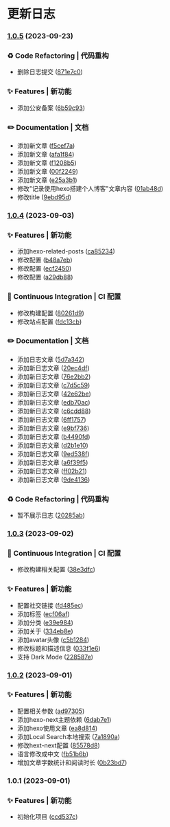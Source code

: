 
  #  更新日志
  
### [1.0.5](https://github.com/FlyingCaiChong/hexo-blog/compare/v1.0.4...v1.0.5) (2023-09-23)


### ♻️ Code Refactoring | 代码重构

* 删除日志提交 ([871e7c0](https://github.com/FlyingCaiChong/hexo-blog/commit/871e7c09fa6a90b0ea997a199045ae1e13667b9f))


### ✨ Features | 新功能

* 添加公安备案 ([6b59c93](https://github.com/FlyingCaiChong/hexo-blog/commit/6b59c9338808bcd2afe968b428404878a19b4570))


### ✏️ Documentation | 文档

* 添加新文章 ([f5cef7a](https://github.com/FlyingCaiChong/hexo-blog/commit/f5cef7a873d30e2a5f5dad93a94c1d32ec8f46f0))
* 添加新文章 ([afa1f84](https://github.com/FlyingCaiChong/hexo-blog/commit/afa1f849d063a752b184e3b7a4985b4e24d01519))
* 添加新文章 ([f1208b5](https://github.com/FlyingCaiChong/hexo-blog/commit/f1208b5739e39f7bd79bf30d605bcdb3d5e1f063))
* 添加新文章 ([00f2249](https://github.com/FlyingCaiChong/hexo-blog/commit/00f22494728559a62b9763434c5420a6d003b634))
* 添加新文章 ([e25a3b1](https://github.com/FlyingCaiChong/hexo-blog/commit/e25a3b13ca922f5a5ba990d55e7649b217d05904))
* 修改\"记录使用hexo搭建个人博客\"文章内容 ([01ab48d](https://github.com/FlyingCaiChong/hexo-blog/commit/01ab48d83bc1e7ae6f8a9e87fbcadc0217446b0b))
* 修改title ([9ebd95d](https://github.com/FlyingCaiChong/hexo-blog/commit/9ebd95df1fb8bf93d6b48d80025ddd9237749231))

### [1.0.4](https://github.com/FlyingCaiChong/hexo-blog/compare/v1.0.3...v1.0.4) (2023-09-03)


### ✨ Features | 新功能

* 添加hexo-related-posts ([ca85234](https://github.com/FlyingCaiChong/hexo-blog/commit/ca852349a6d3e13efb10f3b2176e9d7d45e14043))
* 修改配置 ([b48a7eb](https://github.com/FlyingCaiChong/hexo-blog/commit/b48a7ebf1a322c0f2bb414459249a4e3dcb938c9))
* 修改配置 ([ecf2450](https://github.com/FlyingCaiChong/hexo-blog/commit/ecf2450c2685a5a264aa158d2b7c315e295747ce))
* 修改配置 ([a29db88](https://github.com/FlyingCaiChong/hexo-blog/commit/a29db889196b4d49c76002b54ea60a3e9bbc20d2))


### 👷 Continuous Integration | CI 配置

* 修改构建配置 ([80261d9](https://github.com/FlyingCaiChong/hexo-blog/commit/80261d91b9d6969e8988b2010d71331e296f744a))
* 修改站点配置 ([fdc13cb](https://github.com/FlyingCaiChong/hexo-blog/commit/fdc13cba7429a48a264957f57ca05a234a618aa7))


### ✏️ Documentation | 文档

* 添加日志文章 ([5d7a342](https://github.com/FlyingCaiChong/hexo-blog/commit/5d7a34209abb3707e0cd6eb263a644e2bbc72100))
* 添加新日志文章 ([20ec4df](https://github.com/FlyingCaiChong/hexo-blog/commit/20ec4dfc75608587dca4bba9ab2defd6c73dd9ec))
* 添加新日志文章 ([76e2bb2](https://github.com/FlyingCaiChong/hexo-blog/commit/76e2bb2a9877378e68df0678279f2e23834c790d))
* 添加新日志文章 ([c7d5c59](https://github.com/FlyingCaiChong/hexo-blog/commit/c7d5c59d875be3f3599952d2e84f0cfd095410b9))
* 添加新日志文章 ([42e62be](https://github.com/FlyingCaiChong/hexo-blog/commit/42e62be5bb7a2fe334d0ab6bbe72e12cb0571ba4))
* 添加新日志文章 ([edb70ac](https://github.com/FlyingCaiChong/hexo-blog/commit/edb70acf0a25614cfab25e55393c736b03f96a44))
* 添加新日志文章 ([c6cdd88](https://github.com/FlyingCaiChong/hexo-blog/commit/c6cdd88066e688337a225466bc31ce7ac3c9fb4d))
* 添加新日志文章 ([6ff1757](https://github.com/FlyingCaiChong/hexo-blog/commit/6ff1757c86224a5d921805798b6d97f112d7d258))
* 添加新日志文章 ([e9bf736](https://github.com/FlyingCaiChong/hexo-blog/commit/e9bf7363047122a1f035adcaafa2f5edc7e2be12))
* 添加新日志文章 ([b4490fd](https://github.com/FlyingCaiChong/hexo-blog/commit/b4490fd9be295dc347e92e3837ee191ad276a377))
* 添加新日志文章 ([d2b1e10](https://github.com/FlyingCaiChong/hexo-blog/commit/d2b1e106cf65e92c37f94128dfd054d2c9ba4f61))
* 添加新日志文章 ([9ed538f](https://github.com/FlyingCaiChong/hexo-blog/commit/9ed538f47550ff11d20777be18778b3ae116bbda))
* 添加新日志文章 ([a6f39f5](https://github.com/FlyingCaiChong/hexo-blog/commit/a6f39f5d28f845f03fc13cd5bd5e358a7f94bc5b))
* 添加新日志文章 ([ff02b21](https://github.com/FlyingCaiChong/hexo-blog/commit/ff02b21c5d135f5de2490a616745a3803e219619))
* 添加新日志文章 ([9de4136](https://github.com/FlyingCaiChong/hexo-blog/commit/9de4136661ebcba9be4419de8687f974040d820c))


### ♻️ Code Refactoring | 代码重构

* 暂不展示日志 ([20285ab](https://github.com/FlyingCaiChong/hexo-blog/commit/20285ab15bda9e58bf704c18b7d1e3cc87d699e3))

### [1.0.3](https://github.com/FlyingCaiChong/hexo-blog/compare/v1.0.2...v1.0.3) (2023-09-02)


### 👷 Continuous Integration | CI 配置

* 修改构建相关配置 ([38e3dfc](https://github.com/FlyingCaiChong/hexo-blog/commit/38e3dfcc4f7c52ef3b30cdc7d049b6b045f3e57e))


### ✨ Features | 新功能

* 配置社交链接 ([fd485ec](https://github.com/FlyingCaiChong/hexo-blog/commit/fd485ec595ada81b396351eaf058a3a7a33fae36))
* 添加标签 ([ecf06af](https://github.com/FlyingCaiChong/hexo-blog/commit/ecf06af9bc7171dc62ab51b30c0df4c10e804d40))
* 添加分类 ([e39e984](https://github.com/FlyingCaiChong/hexo-blog/commit/e39e984b1b5dd97a157e34a95dad3cbf422d9586))
* 添加关于 ([334eb8e](https://github.com/FlyingCaiChong/hexo-blog/commit/334eb8ed404f1d6a2d966b0571c8a69d52849965))
* 添加avatar头像 ([c5b1284](https://github.com/FlyingCaiChong/hexo-blog/commit/c5b12840646291055280b73306ba4aa39c8c016c))
* 修改标题和描述信息 ([033f1e6](https://github.com/FlyingCaiChong/hexo-blog/commit/033f1e632c7338ad1c844593dc1d84a96bc46377))
* 支持 Dark Mode ([228587e](https://github.com/FlyingCaiChong/hexo-blog/commit/228587ebc607b871f0a427e44ab0aecb8f284c56))

### [1.0.2](https://github.com/FlyingCaiChong/hexo-blog/compare/v1.0.1...v1.0.2) (2023-09-01)


### ✨ Features | 新功能

* 配置相关参数 ([ad97305](https://github.com/FlyingCaiChong/hexo-blog/commit/ad97305c3aab72fc7bb69ba7b60d3e6e0ba0e8c4))
* 添加hexo-next主题依赖 ([6dab7e1](https://github.com/FlyingCaiChong/hexo-blog/commit/6dab7e1e970ef37653dc0585de9b534e5758e971))
* 添加hexo使用文章 ([ea8d814](https://github.com/FlyingCaiChong/hexo-blog/commit/ea8d8141f21c703ba7abddde59b167c96ac193df))
* 添加Local Search本地搜索 ([7a1890a](https://github.com/FlyingCaiChong/hexo-blog/commit/7a1890a9c6fee701f18f556998d70e034bc1dd3c))
* 修改hext-next配置 ([85578d8](https://github.com/FlyingCaiChong/hexo-blog/commit/85578d8a39e1b56f92779fde7c77117dfdf9ba04))
* 语言修改成中文 ([fb51b6b](https://github.com/FlyingCaiChong/hexo-blog/commit/fb51b6b648a30598b7170a91fe0d53711b44a96d))
* 增加文章字数统计和阅读时长 ([0b23bd7](https://github.com/FlyingCaiChong/hexo-blog/commit/0b23bd752306f3e2fd1a3c808b97f22b69e627c7))

### 1.0.1 (2023-09-01)


### ✨ Features | 新功能

* 初始化项目 ([ccd537c](https://github.com/FlyingCaiChong/hexo-blog/commit/ccd537ca79f6d07485eacec96ac9365a599c0957))

